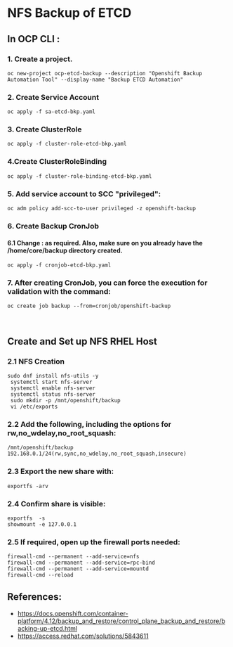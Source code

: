 # NFS Backup of ETCD 

## In OCP CLI :
### 1. Create a project.
    oc new-project ocp-etcd-backup --description "Openshift Backup Automation Tool" --display-name "Backup ETCD Automation"
### 2. Create Service Account
    oc apply -f sa-etcd-bkp.yaml
### 3. Create ClusterRole
    oc apply -f cluster-role-etcd-bkp.yaml
### 4.Create ClusterRoleBinding
    oc apply -f cluster-role-binding-etcd-bkp.yaml
### 5. Add service account to SCC "privileged":
    oc adm policy add-scc-to-user privileged -z openshift-backup
### 6. Create Backup CronJob
#### 6.1 Change <nfs-server-IP>:<shared-path>  as required. Also, make sure on you already have the /home/core/backup directory created.
    oc apply -f cronjob-etcd-bkp.yaml
### 7. After creating CronJob, you can force the execution for validation with the command:
    oc create job backup --from=cronjob/openshift-backup

<br>

## Create and Set up NFS RHEL Host
### 2.1 NFS Creation
```
sudo dnf install nfs-utils -y
 systemctl start nfs-server
 systemctl enable nfs-server
 systemctl status nfs-server
 sudo mkdir -p /mnt/openshift/backup
 vi /etc/exports
```
### 2.2 Add the following, including the options for rw,no_wdelay,no_root_squash:
```
/mnt/openshift/backup   192.168.0.1/24(rw,sync,no_wdelay,no_root_squash,insecure)
```
### 2.3 Export the new share with:
    exportfs -arv
### 2.4 Confirm share is visible:

    exportfs  -s
    showmount -e 127.0.0.1
### 2.5 If required, open up the firewall ports needed:
```
firewall-cmd --permanent --add-service=nfs
firewall-cmd --permanent --add-service=rpc-bind
firewall-cmd --permanent --add-service=mountd
firewall-cmd --reload
```
## References:
- https://docs.openshift.com/container-platform/4.12/backup_and_restore/control_plane_backup_and_restore/backing-up-etcd.html
- https://access.redhat.com/solutions/5843611
